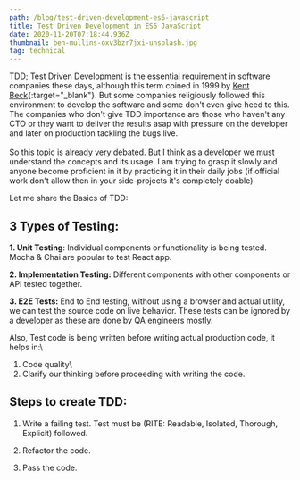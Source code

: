 ```yaml
---
path: /blog/test-driven-development-es6-javascript
title: Test Driven Development in ES6 JavaScript
date: 2020-11-20T07:18:44.936Z
thumbnail: ben-mullins-oxv3bzr7jxi-unsplash.jpg
tag: technical
---
```

TDD; Test Driven Development is the essential requirement in software companies these days, although this term coined in 1999 by [Kent Beck](https://martinfowler.com/bliki/TestDrivenDevelopment.html){:target="_blank"}. But some companies religiously followed this environment to develop the software and some don't even give heed to this. The companies who don't give TDD importance are those who haven't any CTO or they want to deliver the results asap with pressure on the developer and later on production tackling the bugs live. \
\
So this topic is already very debated. But I think as a developer we must understand the concepts and its usage. I am trying to grasp it slowly and anyone become proficient in it by practicing it in their daily jobs (if official work don't allow then in your side-projects it's completely doable)

Let me share the Basics of TDD:

## 3 Types of Testing:

**1. Unit Testing**: Individual components or functionality is being tested. Mocha & Chai are popular to test React app.

**2. Implementation Testing:** Different components with other components or API tested together.

**3. E2E Tests:** End to End testing, without using a browser and actual utility, we can test the source code on live behavior. These tests can be ignored by a developer as these are done by QA engineers mostly.

Also, Test code is being written before writing actual production code, it helps in:\
1. Code quality\
2. Clarify our thinking before proceeding with writing the code.

## Steps to create TDD:

1. Write a failing test. Test must be (RITE: Readable, Isolated, Thorough, Explicit) followed.

2. Refactor the code.

3. Pass the code.